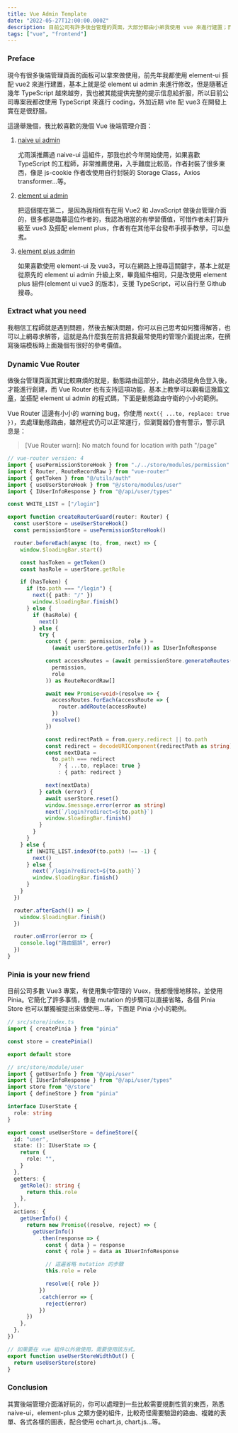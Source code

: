 ```yaml
---
title: Vue Admin Template
date: "2022-05-27T12:00:00.000Z"
description: 目前公司有許多後台管理的頁面，大部分都由小弟我使用 vue 來進行建置；而說到後台管理頁面，今天想來聊聊這部分，以及我在撰寫時遇到的眉眉角角。
tags: ["vue", "frontend"]
---
```


### Preface

現今有很多後端管理頁面的面板可以拿來做使用，前先年我都使用 element-ui 搭配 vue2 來進行建置，基本上就是從 element ui admin 來進行修改，但是隨著近幾年 TypeScript 越來越夯，我也被其能提供完整的提示信息給折服，所以目前公司專案我都改使用 TypeScript 來進行 coding，外加近期 vite 配 vue3 在開發上實在是很舒服。

這邊舉幾個，我比較喜歡的幾個 Vue 後端管理介面：

1. [naive ui admin](https://github.com/jekip/naive-ui-admin)

   尤雨溪推薦過 naive-ui 這組件，那我也於今年開始使用，如果喜歡 TypeScript 的工程師，非常推薦使用，入手難度比較高，作者封裝了很多東西，像是 js-cookie 作者改使用自行封裝的 Storage Class，Axios transformer...等。

2. [element ui admin](https://github.com/PanJiaChen/vue-element-admin)

   把這個擺在第二，是因為我相信有在用 Vue2 和 JavaScript 做後台管理介面的，很多都是臨摹這位作者的，我認為相當的有學習價值，可惜作者未打算升級至 vue3 及搭配 element plus，作者有在其他平台發布手摸手教學，可以[參考](https://juejin.cn/post/6844903476661583880)。

3. [element plus admin](https://github.com/jzfai/vue3-admin-plus)

   如果喜歡使用 element-ui 及 vue3，可以在網路上搜尋這關鍵字，基本上就是從原先的 element ui admin 升級上來，畢竟組件相同，只是改使用 element plus 組件(element ui vue3 的版本)，支援 TypeScript，可以自行至 Github 搜尋。

### Extract what you need

我相信工程師就是遇到問題，然後去解決問題，你可以自己思考如何獲得解答，也可以上網尋求解答，這就是為什麼我在前言把我最常使用的管理介面提出來，在撰寫後端模板時上面幾個有很好的參考價值。

### Dynamic Vue Router

做後台管理頁面其實比較麻煩的就是，動態路由這部分，路由必須是角色登入後，才能進行創建，而 Vue Router 也有支持這項功能，基本上教學可以觀看這幾篇[文章](https://juejin.cn/post/6844903478880370701)，並搭配 element ui admin 的程式碼，下面是動態路由守衛的小小的範例。

Vue Router 這邊有小小的 warning bug，你使用 `next({ ...to, replace: true })`，去處理動態路由，雖然程式仍可以正常運行，但瀏覽器仍會有警示，警示訊息是：

> [Vue Router warn]: No match found for location with path "/page"

```typescript
// vue-router version: 4
import { usePermissionStoreHook } from "./../store/modules/permission"
import { Router, RouteRecordRaw } from "vue-router"
import { getToken } from "@/utils/auth"
import { useUserStoreHook } from "@/store/modules/user"
import { IUserInfoResponse } from "@/api/user/types"

const WHITE_LIST = ["/login"]

export function createRouterGuard(router: Router) {
  const userStore = useUserStoreHook()
  const permissionStore = usePermissionStoreHook()

  router.beforeEach(async (to, from, next) => {
    window.$loadingBar.start()

    const hasToken = getToken()
    const hasRole = userStore.getRole

    if (hasToken) {
      if (to.path === "/login") {
        next({ path: "/" })
        window.$loadingBar.finish()
      } else {
        if (hasRole) {
          next()
        } else {
          try {
            const { perm: permission, role } =
              (await userStore.getUserInfo()) as IUserInfoResponse

            const accessRoutes = (await permissionStore.generateRoutes(
              permission,
              role
            )) as RouteRecordRaw[]

            await new Promise<void>(resolve => {
              accessRoutes.forEach(accessRoute => {
                router.addRoute(accessRoute)
              })
              resolve()
            })

            const redirectPath = from.query.redirect || to.path
            const redirect = decodeURIComponent(redirectPath as string)
            const nextData =
              to.path === redirect
                ? { ...to, replace: true }
                : { path: redirect }

            next(nextData)
          } catch (error) {
            await userStore.reset()
            window.$message.error(error as string)
            next(`/login?redirect=${to.path}`)
            window.$loadingBar.finish()
          }
        }
      }
    } else {
      if (WHITE_LIST.indexOf(to.path) !== -1) {
        next()
      } else {
        next(`/login?redirect=${to.path}`)
        window.$loadingBar.finish()
      }
    }
  })

  router.afterEach(() => {
    window.$loadingBar.finish()
  })

  router.onError(error => {
    console.log("路由錯誤", error)
  })
}
```

### Pinia is your new friend

目前公司多數 Vue3 專案，有使用集中管理的 Vuex，我都慢慢地移除，並使用 Pinia。它簡化了許多事情，像是 mutation 的步驟可以直接省略，各個 Pinia Store 也可以單獨被提出來做使用...等，下面是 Pinia 小小的範例。

```typescript
// src/store/index.ts
import { createPinia } from "pinia"

const store = createPinia()

export default store
```

```typescript
// src/store/module/user
import { getUserInfo } from "@/api/user"
import { IUserInfoResponse } from "@/api/user/types"
import store from "@/store"
import { defineStore } from "pinia"

interface IUserState {
  role: string
}

export const useUserStore = defineStore({
  id: "user",
  state: (): IUserState => {
    return {
      role: "",
    }
  },
  getters: {
    getRole(): string {
      return this.role
    },
  },
  actions: {
    getUserInfo() {
      return new Promise((resolve, reject) => {
        getUserInfo()
          .then(response => {
            const { data } = response
            const { role } = data as IUserInfoResponse

            // 這遍省略 mutation 的步驟
            this.role = role

            resolve({ role })
          })
          .catch(error => {
            reject(error)
          })
      })
    },
  },
})

// 如果要在 vue 組件以外做使用，需要使用該方式。
export function useUserStoreWidthOut() {
  return useUserStore(store)
}
```

### Conclusion

其實後端管理介面滿好玩的，你可以處理到一些比較需要規劃性質的東西，熟悉 naive-ui，element-plus 之類方便的組件，比較奇怪需要驗證的路由、複雜的表單、各式各樣的圖表，配合使用 echart.js, chart.js...等。
